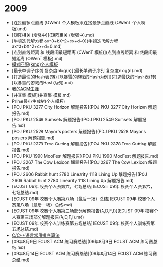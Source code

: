 # 2009

  * [连接最多点直线 (OWenT 个人模板)](连接最多点直线 (OWenT 个人模板).md)
  * [矩阵相关 (增强中)](矩阵相关 (增强中).md)
  * [牛顿迭代解方程  ax^3+bX^2+cx+d=0](牛顿迭代解方程  ax^3+bX^2+cx+d=0.md)
  * [点到直线距离 和 线段间最短距离 (OWenT 模板)](点到直线距离 和 线段间最短距离 (OWenT 模板).md)
  * [模式匹配(kmp)个人模板](模式匹配(kmp)个人模板.md)
  * [最长单调子序列 复杂度nlog(n)](最长单调子序列 复杂度nlog(n).md)
  * [打造最快的Hash表(转) \[以暴雪的游戏的Hash为例\]](打造最快的Hash表(转) [以暴雪的游戏的Hash为例].md)
  * [我的ACM生涯](我的ACM生涯.md)
  * [并查集 模板](并查集 模板.md)
  * [Prime最小生成树(个人模板)](Prime最小生成树(个人模板).md)
  * [POJ PKU 3277 City Horizon 解题报告](POJ PKU 3277 City Horizon 解题报告.md)
  * [POJ PKU 2549 Sumsets 解题报告](POJ PKU 2549 Sumsets 解题报告.md)
  * [POJ PKU 2528 Mayor's posters 解题报告](POJ PKU 2528 Mayor's posters 解题报告.md)
  * [POJ PKU 2378 Tree Cutting 解题报告](POJ PKU 2378 Tree Cutting 解题报告.md)
  * [POJ PKU 1990 MooFest 解题报告](POJ PKU 1990 MooFest 解题报告.md)
  * [POJ 3267 The Cow Lexicon 解题报告](POJ 3267 The Cow Lexicon 解题报告.md)
  * [POJ 2606 Rabbit hunt 2780 Linearity 1118 Lining Up 解题报告](POJ 2606 Rabbit hunt 2780 Linearity 1118 Lining Up 解题报告.md)
  * [ECUST 09年 校赛个人赛第六，七场总结](ECUST 09年 校赛个人赛第六，七场总结.md)
  * [ECUST 09年 校赛个人赛第八场（最后一场）总结](ECUST 09年 校赛个人赛第八场（最后一场）总结.md)
  * [ECUST 09年 校赛个人赛第三场部分解题报告(A,D,F,I)](ECUST 09年 校赛个人赛第三场部分解题报告(A,D,F,I).md)
  * [ECUST 09年 校赛个人训练赛第五场总结](ECUST 09年 校赛个人训练赛第五场总结.md)
  * [C/C++语言常用排序算法](C_CPP语言常用排序算法.md)
  * [09年8月9日 ECUST ACM 练习赛总结](09年8月9日 ECUST ACM 练习赛总结.md)
  * [09年8月14日 ECUST ACM 练习赛总结](09年8月14日 ECUST ACM 练习赛总结.md)
